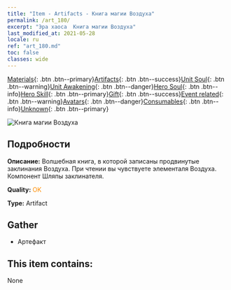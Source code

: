 ```yaml
---
title: "Item - Artifacts - Книга магии Воздуха"
permalink: /art_180/
excerpt: "Эра хаоса  Книга магии Воздуха"
last_modified_at: 2021-05-28
locale: ru
ref: "art_180.md"
toc: false
classes: wide
---
```

 [Materials](/ItemsRU/){: .btn .btn--primary}[Artifacts](/ItemsRU/Artifacts/){: .btn .btn--success}[Unit Soul](/ItemsRU/UnitSoul/){: .btn .btn--warning}[Unit Awakening](/ItemsRU/UnitAwakening/){: .btn .btn--danger}[Hero Soul](/ItemsRU/HeroSoul/){: .btn .btn--info}[Hero Skill](/ItemsRU/HeroSkill/){: .btn .btn--primary}[Gift](/ItemsRU/Gift/){: .btn .btn--success}[Event related](/ItemsRU/Events/){: .btn .btn--warning}[Avatars](/ItemsRU/Avatars/){: .btn .btn--danger}[Consumables](/ItemsRU/Consumables/){: .btn .btn--info}[Unknown](/ItemsRU/Unknown/){: .btn .btn--primary}

 ![Книга магии Воздуха](/images/t/artifact_40463.png)

## Подробности
 **Описание:** Волшебная книга, в которой записаны продвинутые заклинания Воздуха. При чтении вы чувствуете элементаля Воздуха. Компонент Шляпы заклинателя.

 **Quality:** <span style="color: #FF8C00">OK</span>

 **Type:** Artifact

## Gather

*    Артефакт 

## This item contains:

  None

